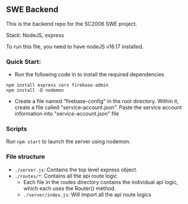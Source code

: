 ## SWE Backend

This is the backend repo for the SC2006 SWE project.

Stack: NodeJS, express

To run this file, you need to have nodeJS v16.17 installed.

### Quick Start:
- Run the following code in to install the required dependencies
```
npm install express cors firebase-admin
npm install -D nodemon
```
- Create a file named "firebase-config" in the root directory. Within it, create a file called "service-account.json". Paste the service account information into "service-account.json" file

### Scripts
Run `npm start` to launch the server using nodemon.

### File structure
- `./server.js`: Contains the top level express object.
- `./routes/*`: Contains all the api route logic
  - Each file in the routes directory contains the individual api logic, which each uses the Router() method.
  - `./server/index.js`: Will import all the api route logics
